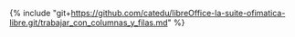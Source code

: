 {% include "git+https://github.com/catedu/libreOffice-la-suite-ofimatica-libre.git/trabajar_con_columnas_y_filas.md" %}